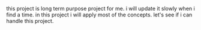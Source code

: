 this project is long term purpose project for me. i will update it slowly when i find a time. in this project i will apply most of the concepts. let's see if i can handle this project. 

